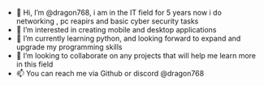 - 👋 Hi, I’m @dragon768, i am in the IT field for 5 years now i do networking , pc reapirs and basic cyber security tasks
- 👀 I’m interested in creating mobile and desktop applications 
- 🌱 I’m currently learning python, and looking forward to expand and upgrade my programming skills
- 💞️ I’m looking to collaborate on any projects that will help me learn more in this field
- 📫 You can reach me via Github or discord @dragon768

<!---
dragon768/dragon768 is a ✨ special ✨ repository because its `README.md` (this file) appears on your GitHub profile.
You can click the Preview link to take a look at your changes.
--->
